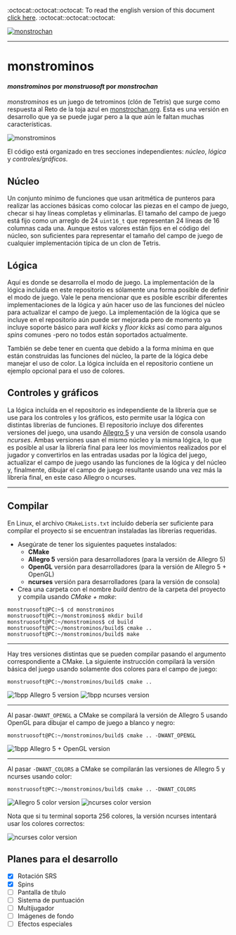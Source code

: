 :octocat::octocat::octocat: To read the english version of this document [click here](./README.md). :octocat::octocat::octocat:

[![monstrochan](./data/monstrochan.png)](http://monstrochan.org/l/)
- - -
# monstrominos
#### *monstrominos* por *monstruosoft* por *monstrochan*

*monstrominos* es un juego de tetrominos (clón de Tetris) que surge como respuesta al Reto de la toja azul en [monstrochan.org](http://monstrochan.org/l/).  Esta es una versión en desarrollo que ya se puede jugar pero a la que aún le faltan muchas características.

![monstrominos](./data/monstro-1.png)

El código está organizado en tres secciones independientes: *núcleo*, *lógica* y *controles/gráficos*.

## Núcleo
Un conjunto mínimo de funciones que usan aritmética de punteros para realizar las acciones básicas como colocar las piezas en el campo de juego, checar si hay líneas completas y eliminarlas. El tamaño del campo de juego está fijo como un arreglo de 24 `uint16_t` que representan 24 líneas de 16 columnas cada una. Aunque estos valores están fijos en el código del núcleo, son suficientes para representar el tamaño del campo de juego de cualquier implementación típica de un clon de Tetris.

## Lógica
Aquí es donde se desarrolla el modo de juego. La implementación de la lógica incluída en este repositorio es sólamente una forma posible de definir el modo de juego. Vale le pena mencionar que es posible escribir diferentes implementaciones de la lógica y aún hacer uso de las funciones del núcleo para actualizar el campo de juego. La implementación de la lógica que se incluye en el repositorio aún puede ser mejorada pero de momento ya incluye soporte básico para *wall kicks* y *floor kicks* así como para algunos *spins* comunes -pero no todos están soportados actualmente.

También se debe tener en cuenta que debido a la forma mínima en que están construidas las funciones del núcleo, la parte de la lógica debe manejar el uso de color. La lógica incluída en el repositorio contiene un ejemplo opcional para el uso de colores.

## Controles y gráficos
La lógica incluída en el repositorio es independiente de la librería que se use para los controles y los gráficos, esto permite usar la lógica con distintas librerías de funciones. El repositorio incluye dos diferentes versiones del juego, una usando [Allegro 5](http://liballeg.org/) y una versión de consola usando *ncurses*. Ambas versiones usan el mismo núcleo y la misma lógica, lo que es posible al usar la librería final para leer los movimientos realizados por el jugador y convertirlos en las entradas usadas por la lógica del juego, actualizar el campo de juego usando las funciones de la lógica y del núcleo y, finalmente, dibujar el campo de juego resultante usando una vez más la librería final, en este caso Allegro o ncurses.

- - -

## Compilar
En Linux, el archivo `CMakeLists.txt` incluído debería ser suficiente para compilar el proyecto si se encuentran instaladas las librerías requeridas.

* Asegúrate de tener los siguientes paquetes instalados:
  * **CMake**
  * **Allegro 5** versión para desarrolladores (para la versión de Allegro 5)
  * **OpenGL** versión para desarrolladores (para la versión de Allegro 5 + OpenGL)
  * **ncurses** versión para desarrolladores (para la versión de consola)
* Crea una carpeta con el nombre *build* dentro de la carpeta del proyecto y compila usando *CMake + make*:
```
monstruosoft@PC:~$ cd monstrominos
monstruosoft@PC:~/monstrominos$ mkdir build
monstruosoft@PC:~/monstrominos$ cd build
monstruosoft@PC:~/monstrominos/build$ cmake ..
monstruosoft@PC:~/monstrominos/build$ make
```
- - -
Hay tres versiones distintas que se pueden compilar pasando el argumento correspondiente a CMake. La siguiente instrucción compilará la versión básica del juego usando solamente dos colores para el campo de juego:
```
monstruosoft@PC:~/monstrominos/build$ cmake ..
```
![1bpp Allegro 5 version](./data/monstro-2.png) 
![1bpp ncurses version](./data/monstro-3.png)
- - -
Al pasar`-DWANT_OPENGL` a CMake se compilará la versión de Allegro 5 usando OpenGL para dibujar el campo de juego a blanco y negro: 
```
monstruosoft@PC:~/monstrominos/build$ cmake .. -DWANT_OPENGL
```
![1bpp Allegro 5 + OpenGL version](./data/monstro-4.png)
- - -
Al pasar `-DWANT_COLORS` a CMake se compilarán las versiones de Allegro 5 y ncurses usando color:
```
monstruosoft@PC:~/monstrominos/build$ cmake .. -DWANT_COLORS
```
![Allegro 5 color version](./data/monstro-5.png)
![ncurses color version](./data/monstro-6.png)

Nota que si tu terminal soporta 256 colores, la versión ncurses intentará usar los colores correctos:

![ncurses color version](./data/monstro-7.png)

## Planes para el desarrollo
- [x] Rotación SRS
- [x] Spins
- [ ] Pantalla de título
- [ ] Sistema de puntuación
- [ ] Multijugador
- [ ] Imágenes de fondo
- [ ] Efectos especiales
